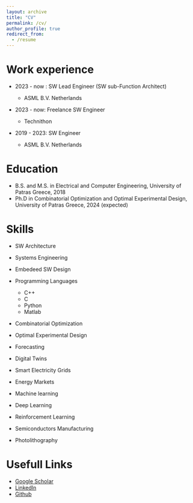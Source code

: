 ```yaml
---
layout: archive
title: "CV"
permalink: /cv/
author_profile: true
redirect_from:
  - /resume
---
```


Work experience
======
* 2023 - now : SW Lead Engineer (SW sub-Function Architect)
  * ASML B.V. Netherlands

* 2023 - now: Freelance SW Engineer
  * Technithon

* 2019 - 2023: SW Engineer
  * ASML B.V. Netherlands

Education
======
* B.S. and M.S. in Electrical and Computer Engineering, University of Patras Greece, 2018
* Ph.D in Combinatorial Optimization and Optimal Experimental Design, University of Patras Greece, 2024 (expected)
  
Skills
======
* SW Architecture
* Systems Engineering
* Embedeed SW Design
* Programming Languages
  * C++
  * C
  * Python
  * Matlab

* Combinatorial Optimization
* Optimal Experimental Design
* Forecasting
* Digital Twins
* Smart Electricity Grids
* Energy Markets
* Machine learning
* Deep Learning
* Reinforcement Learning
* Semiconductors Manufacturing
* Photolithography

Usefull Links
=====
* [Google Scholar](https://scholar.google.com/citations?user=teMQW-0AAAAJ&hl=en)
* [LinkedIn](https://www.linkedin.com/in/aris-magklaras-0b65b012b/)
* [Github](https://github.com/arismagk?tab=repositories)


